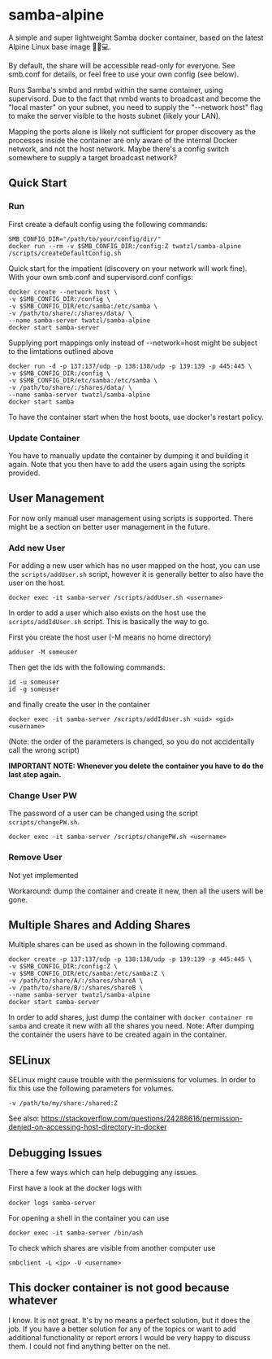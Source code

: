 # samba-alpine
A simple and super lightweight Samba docker container, based on the latest Alpine Linux base image 🐧🐋💻.

By default, the share will be accessible read-only for everyone.
See smb.conf for details, or feel free to use your own config (see below).

Runs Samba's smbd and nmbd within the same container, using supervisord. Due to the fact that nmbd wants to broadcast
and become the "local master" on your subnet, you need to supply the "--network host" flag to make the server visible to the hosts subnet (likely your LAN).

Mapping the ports alone is likely not sufficient for proper discovery as the processes inside the container are only aware of the internal Docker network, and not the host network. Maybe there's a config switch somewhere to supply a target broadcast network?

## Quick Start

### Run

First create a default config using the following commands:

```shell
SMB_CONFIG_DIR="/path/to/your/config/dir/"
docker run --rm -v $SMB_CONFIG_DIR:/config:Z twatzl/samba-alpine /scripts/createDefaultConfig.sh
```

Quick start for the impatient (discovery on your network will work fine).
With your own smb.conf and supervisord.conf configs:
```shell
docker create --network host \
-v $SMB_CONFIG_DIR:/config \
-v $SMB_CONFIG_DIR/etc/samba:/etc/samba \
-v /path/to/share/:/shares/data/ \
--name samba-server twatzl/samba-alpine
docker start samba-server
```

Supplying port mappings only instead of --network=host might be subject to the limtations outlined above
```shell
docker run -d -p 137:137/udp -p 138:138/udp -p 139:139 -p 445:445 \
-v $SMB_CONFIG_DIR:/config \
-v $SMB_CONFIG_DIR/etc/samba:/etc/samba \
-v /path/to/share/:/shares/data/ \
--name samba-server twatzl/samba-alpine
docker start samba
```

To have the container start when the host boots, use docker's restart policy.

### Update Container

You have to manually update the container by dumping it and building it again. 
Note that you then have to add the users again using the scripts provided.

## User Management

For now only manual user management using scripts is supported.
There might be a section on better user management in the future.

### Add new User

For adding a new user which has no user mapped on the host, you can use the `scripts/addUser.sh` script, however it is generally better to also have the user on the host.

```shell
docker exec -it samba-server /scripts/addUser.sh <username>
``` 

In order to add a user which also exists on the host use the `scripts/addIdUser.sh` script. This is basically the way to go.

First you create the host user (-M means no home directory)

```shell
adduser -M someuser
```

Then get the ids with the following commands:

```shell
id -u someuser
id -g someuser
```
and finally create the user in the container

```shell
docker exec -it samba-server /scripts/addIdUser.sh <uid> <gid> <username>
```
(Note: the order of the parameters is changed, so you do not accidentally call the wrong script)

**IMPORTANT NOTE: Whenever you delete the container you have to do the last step again.**

### Change User PW

The password of a user can be changed using the script `scripts/changePW.sh`.

```shell
docker exec -it samba-server /scripts/changePW.sh <username>
```

### Remove User

Not yet implemented

Workaround: dump the container and create it new, then all the users will be gone.

## Multiple Shares and Adding Shares

Multiple shares can be used as shown in the following command.

```shell
docker create -p 137:137/udp -p 138:138/udp -p 139:139 -p 445:445 \
-v $SMB_CONFIG_DIR:/config:Z \
-v $SMB_CONFIG_DIR/etc/samba:/etc/samba:Z \
-v /path/to/share/A/:/shares/shareA \
-v /path/to/share/B/:/shares/shareB \
--name samba-server twatzl/samba-alpine
docker start samba-server
```

In order to add shares, just dump the container with `docker container rm samba` and create it new with all the shares you need.
Note: After dumping the container the users have to be created again in the container.

## SELinux

SELinux might cause trouble with the permissions for volumes.
In order to fix this use the following parameters for volumes.

```shell
-v /path/to/my/share:/shared:Z
```

See also: https://stackoverflow.com/questions/24288616/permission-denied-on-accessing-host-directory-in-docker

## Debugging Issues

There a few ways which can help debugging any issues.

First have a look at the docker logs with

```shell
docker logs samba-server
```

For opening a shell in the container you can use

```shell
docker exec -it samba-server /bin/ash
```

To check which shares are visible from another computer use

```shell
smbclient -L <ip> -U <username>
```

## This docker container is not good because whatever

I know. It is not great. It's by no means a perfect solution, but it does the job. If you have a better solution for any of the topics or want to add additional functionality or report errors I would be very happy to discuss them. I could not find anything better on the net.
